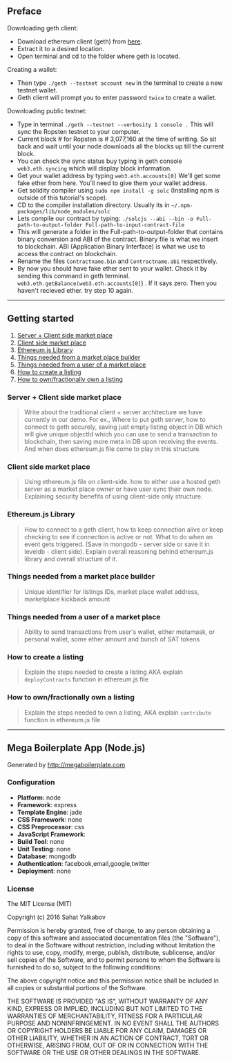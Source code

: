 
## Preface

Downloading geth client:

- Download ethereum client (geth) from [here](https://geth.ethereum.org/downloads/).
-  Extract it to a desired location.
-  Open terminal and cd to the folder where geth is located.

Creating a wallet:

-  Then type ```./geth --testnet account new``` in the terminal to create a new testnet wallet.
-  Geth client will prompt you to enter password `twice` to create a wallet.

Downloading public testnet:

-  Type in terminal ```./geth --testnet --verbosity 1 console .``` This will sync the Ropsten testnet to your computer.
-  Current block # for Ropsten is # 3,077,160 at the time of writing. So sit back and wait until your node downloads all the blocks up till the current block.
-  You can check the sync status buy typing in geth console ```web3.eth.syncing``` which will display block information.
-  Get your wallet address by typing ```web3.eth.accounts[0]``` We'll get some fake ether from here. You'll need to give them your  wallet address.
-  Get solidity compiler using ```sudo npm install -g solc``` (Installing npm is outside of this tutorial's scope).
-  CD to the compiler installation directory. Usually its in ```~/.npm-packages/lib/node_modules/solc```
-   Lets compile our contract by typing:  ```./solcjs --abi --bin -o Full-path-to-output-folder Full-path-to-input-contract-file```
- This will generate a folder in the Full-path-to-output-folder that contains binary conversion and ABI of the contract. Binary file is what we insert to blockchain. ABI (Application Binary Interface) is what we use to access the contract on blockchain.
- Rename the files ```Contractname.bin``` and ```Contractname.abi``` respectively.
- By now you should have fake ether sent to your wallet. Check it by sending this command in geth terminal. ```web3.eth.getBalance(web3.eth.accounts[0]```) . If it says zero. Then you haven't recieved ether. try step 10 again.
---
## Getting started
1. [Server + Client side market place](#server--client-side-market-place)
2. [Client side market place](#client-side-market-place)
3. [Ethereum.js Library](#ethereumjs-library)
4. [Things needed from a market place builder](#things-needed-from-a-market-place-builder)
5. [Things needed from a user of a market place](#things-needed-from-a-user-of-a-market-place)
6. [How to create a listing](#how-to-create-a-listing)
7. [How to own/fractionally own a listing](#how-to-ownfractionally-own-a-listing)


### Server + Client side market place

> Write about the traditional client + server architecture we have currently in our demo. For ex., Where to put geth server, how to connect to geth securely, saving just empty listing object in DB which will give unique objectId which you can use to send a transaction to blockchain, then saving more meta in DB upon receiving the events. And when does ethereum.js file come to play in this structure.

### Client side market place

> Using ethereum.js file on client-side. how to either use a hosted geth server as a market place owner or have user sync their own node. Explaining security benefits of using client-side only structure. 

### Ethereum.js Library
> How to connect to a geth client, how to keep connection alive or keep checking to see if connection is active or not. What to do when an event gets triggered. (Save in mongodb - server side or save it in leveldb - client side). Explain overall reasoning behind ethereum.js library and overall structure of it.

### Things needed from a market place builder
> Unique identifier for listings IDs, market place wallet address, marketplace kickback amount
### Things needed from a user of a market place
> Ability to send transactions from user's wallet, either metamask, or personal wallet, some ether amount and bunch of SAT tokens
### How to create a listing
> Explain the steps needed to create a listing AKA explain `deployContracts` function in ethereum.js file
### How to own/fractionally own a listing
> Explain the steps needed to own a listing, AKA explain `contribute` function in ethereum.js file
---------------------------------------------------


## Mega Boilerplate App (Node.js)

Generated by http://megaboilerplate.com

### Configuration
- **Platform:** node
- **Framework**: express
- **Template Engine**: jade
- **CSS Framework**: none
- **CSS Preprocessor**: css
- **JavaScript Framework**: 
- **Build Tool**: none
- **Unit Testing**: none
- **Database**: mongodb
- **Authentication**: facebook,email,google,twitter
- **Deployment**: none

### License
The MIT License (MIT)

Copyright (c) 2016 Sahat Yalkabov

Permission is hereby granted, free of charge, to any person obtaining a copy of this software and associated documentation files (the "Software"), to deal in the Software without restriction, including without limitation the rights to use, copy, modify, merge, publish, distribute, sublicense, and/or sell copies of the Software, and to permit persons to whom the Software is furnished to do so, subject to the following conditions:

The above copyright notice and this permission notice shall be included in all copies or substantial portions of the Software.

THE SOFTWARE IS PROVIDED "AS IS", WITHOUT WARRANTY OF ANY KIND, EXPRESS OR IMPLIED, INCLUDING BUT NOT LIMITED TO THE WARRANTIES OF MERCHANTABILITY, FITNESS FOR A PARTICULAR PURPOSE AND NONINFRINGEMENT. IN NO EVENT SHALL THE AUTHORS OR COPYRIGHT HOLDERS BE LIABLE FOR ANY CLAIM, DAMAGES OR OTHER LIABILITY, WHETHER IN AN ACTION OF CONTRACT, TORT OR OTHERWISE, ARISING FROM, OUT OF OR IN CONNECTION WITH THE SOFTWARE OR THE USE OR OTHER DEALINGS IN THE SOFTWARE.

